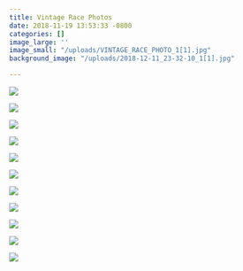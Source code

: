 ```yaml
---
title: Vintage Race Photos
date: 2018-11-19 13:53:33 -0800
categories: []
image_large: ''
image_small: "/uploads/VINTAGE_RACE_PHOTO_1[1].jpg"
background_image: "/uploads/2018-12-11_23-32-10_1[1].jpg"

---
```

![](https://res.cloudinary.com/wesedholm/image/upload/w_1200,f_auto/v1544392716/VintageRacePhotos/VINTAGE_RACE_PHOTOS.jpg)

![](https://res.cloudinary.com/wesedholm/image/upload/w_1200,f_auto/v1544392715/VintageRacePhotos/VINTAGE_RACE_PHOTO_7.jpg)

![](https://res.cloudinary.com/wesedholm/image/upload/w_1200,f_auto/v1544392716/VintageRacePhotos/VINTAGE_RACE_PHOTO_HEADER.jpg)

![](https://res.cloudinary.com/wesedholm/image/upload/w_1200,f_auto/v1544392716/VintageRacePhotos/VINTAGE_RACE_PHOTO_6.jpg)

![](https://res.cloudinary.com/wesedholm/image/upload/w_1200,f_auto/v1544392716/VintageRacePhotos/VINTAGE_RACE_PHOTO_1.jpg)

![](https://res.cloudinary.com/wesedholm/image/upload/w_1200,f_auto/v1544392716/VintageRacePhotos/VINTAGE_RACE_PHOTO_5.jpg)

![](https://res.cloudinary.com/wesedholm/image/upload/w_1200,f_auto/v1544392717/VintageRacePhotos/VINTAGE_RACE_PHOTO_4.jpg)

![](https://res.cloudinary.com/wesedholm/image/upload/w_1200,f_auto/v1544392717/VintageRacePhotos/VINTAGE_RACE_PHOTO_2.jpg)

![](https://res.cloudinary.com/wesedholm/image/upload/w_1200,f_auto/v1544392718/VintageRacePhotos/VINTAGE_RACE_PHOTO.jpg)

![](https://res.cloudinary.com/wesedholm/image/upload/w_1200,f_auto/v1544392719/VintageRacePhotos/VINTAGE_RACE_PHOTO_8.jpg)

![](https://res.cloudinary.com/wesedholm/image/upload/w_1200,f_auto/v1544392719/VintageRacePhotos/VINTAGE_RACE_PHOTO_3.jpg)